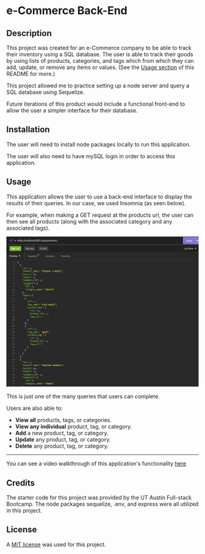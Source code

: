 # e-Commerce Back-End

## Description
This project was created for an e-Commerce company to be able to track their inventory using a SQL database. The user is able to track their goods by using lists of products, categories, and tags which from which they can add, update, or remove any items or values. (See the [Usage section](#usage) of this README for more.)

This project allowed me to practice setting up a node server and query a SQL database using Sequelize. 

Future iterations of this product would include a functional front-end to allow the user a simpler interface for their database. 

## Installation
The user will need to install node packages locally to run this application. 

The user will also need to have mySQL login in order to access this application. 

## Usage
This application allows the user to use a back-end interface to display the results of their queries. In our case, we used Insomnia (as seen below). 

For example, when making a GET request at the products url, the user can then see all products (along with the associated category and any associated tags).

![the Insomnia window showing the results of accessing the URL to get all products](/assets/allProductsResults.jpg)

This is just one of the many queries that users can complete. 

Users are also able to:
- **View all** products, tags, or categories.
- **View any individual** product, tag, or category.
- **Add** a new product, tag, or category.
- **Update** any product, tag, or category.
- **Delete** any product, tag, or category.

_______________________________________

You can see a video walkthrough of this application's functionality  [here](https://drive.google.com/file/d/15BjPWi6yQLn1VpGvwkMRuBD5iaOO9S6V/view) 

## Credits
The starter code for this project was provided by the UT Austin Full-stack Bootcamp. The node packages sequelize, .env, and express were all utilized in this project. 

## License
A [MIT license](https://github.com/aomaits/eCommerceBackEnd/blob/main/LICENSE) was used for this project.
